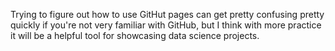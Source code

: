 Trying to figure out how to use GitHut pages can get pretty confusing pretty quickly if you're not very familiar with GitHub, but I think with more practice it will
be a helpful tool for showcasing data science projects.
